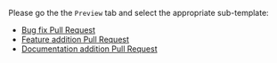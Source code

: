 Please go the the `Preview` tab and select the appropriate sub-template:

* [Bug fix Pull Request](?expand=1&template=bug.md)
* [Feature addition Pull Request](?expand=1&template=feature.md)
* [Documentation addition Pull Request](?expand=1&template=documentation.md)
